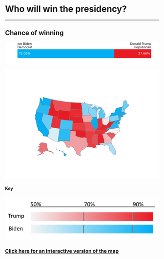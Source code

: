 # Who will win the presidency?
---
## Chance of winning
![Model Probabilities](/model_probability.png)

![Choropleth Map](/choropleth_map.png)

#### Key
![Map Key](/map_key.png)


### [Click here for an interactive version of the map](choropleth_map.html)
